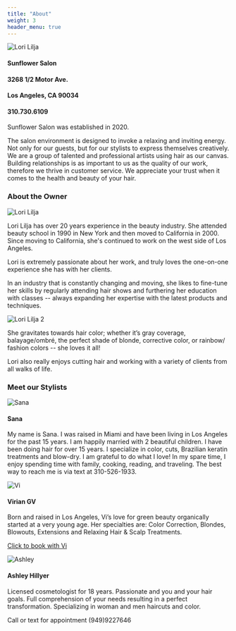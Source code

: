 ```yaml
---
title: "About"
weight: 3
header_menu: true
---
```


![Lori Lilja](images/logo.png)

#### Sunflower Salon
#### 3268 1/2 Motor Ave. 
#### Los Angeles, CA 90034 
#### 310.730.6109

Sunflower Salon was established in 2020.

The salon environment is designed to invoke a relaxing and inviting energy. Not only for our guests, but for our stylists to express themselves creatively. We are a group of talented and professional artists using hair as our canvas. Building relationships is as important to us as the quality of our work, therefore we thrive in customer service. We appreciate your trust when it comes to the health and beauty of your hair.


### About the Owner

![Lori Lilja](images/lori1.webp)

Lori Lilja has over 20 years experience in the beauty industry. She attended beauty school in 1990 in New York and then moved to California in 2000. Since moving to California, she's continued to work on the west side of Los Angeles.

Lori is extremely passionate about her work, and truly loves the one-on-one experience she has with her clients.

In an industry that is constantly changing and moving, she likes to fine-tune her skills by regularly attending hair shows and furthering her education with classes -- always expanding her expertise with the latest products and techniques.

![Lori Lilja 2](images/lori2.webp)

She gravitates towards hair color; whether it’s gray coverage, balayage/ombré, the perfect shade of blonde, corrective color, or rainbow/ fashion colors -- she loves it all!

Lori also really enjoys cutting hair and working with a variety of clients from all walks of life.


### Meet our Stylists

![Sana](images/sana.webp)
#### Sana

My name is Sana. I was raised in Miami and have been living in Los Angeles for the past 15 years. I am happily married with 2 beautiful children. I have been doing hair for over 15 years. I specialize in color, cuts, Brazilian keratin treatments and blow-dry. I am grateful to do what I love! In my spare time, I enjoy spending time with family, cooking, reading, and traveling. The best way to reach me is via text at 310-526-1933.

![Vi](images/vivian.webp)
#### Virian GV

Born and raised in Los Angeles, Vi’s love for green beauty organically started at a very young age. Her specialties are: Color Correction, Blondes, Blowouts, Extensions and Relaxing Hair & Scalp Treatments. 

[Click to book with Vi](https://globalbeautymaven.square.site/)

![Ashley](images/ash.webp)
#### Ashley Hillyer

Licensed cosmetologist for 18 years. Passionate and you and your hair goals. Full comprehension of your needs resulting in a perfect transformation. Specializing in woman and men haircuts and color.

Call or text for appointment (949)9227646

​
